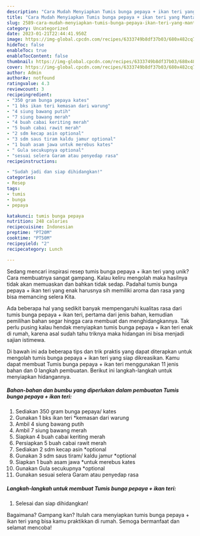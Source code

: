```yaml
---
description: "Cara Mudah Menyiapkan Tumis bunga pepaya + ikan teri yang Mantap"
title: "Cara Mudah Menyiapkan Tumis bunga pepaya + ikan teri yang Mantap"
slug: 2589-cara-mudah-menyiapkan-tumis-bunga-pepaya-ikan-teri-yang-mantap
category: Uncategorized
date: 2023-01-21T22:44:41.950Z
image: https://img-global.cpcdn.com/recipes/6333749b8df37b03/680x482cq70/tumis-bunga-pepaya-ikan-teri-foto-resep-utama.jpg
hideToc: false
enableToc: true
enableTocContent: false
thumbnail: https://img-global.cpcdn.com/recipes/6333749b8df37b03/680x482cq70/tumis-bunga-pepaya-ikan-teri-foto-resep-utama.jpg
cover: https://img-global.cpcdn.com/recipes/6333749b8df37b03/680x482cq70/tumis-bunga-pepaya-ikan-teri-foto-resep-utama.jpg
author: Admin
authorAv: notfound
ratingvalue: 4.3
reviewcount: 3
recipeingredient:
- "350 gram bunga pepaya kates"
- "1 bks ikan teri kemasan dari warung"
- "4 siung bawang putih"
- "7 siung bawang merah"
- "4 buah cabai keriting merah"
- "5 buah cabai rawit merah"
- "2 sdm kecap asin optional"
- "3 sdm saus tiram kaldu jamur optional"
- "1 buah asam jawa untuk merebus kates"
- " Gula secukupnya optional"
- "sesuai selera Garam atau penyedap rasa"
recipeinstructions:

- "Sudah jadi dan siap dihidangkan!"
categories:
- Resep
tags:
- tumis
- bunga
- pepaya

katakunci: tumis bunga pepaya 
nutrition: 248 calories
recipecuisine: Indonesian
preptime: "PT20M"
cooktime: "PT50M"
recipeyield: "2"
recipecategory: Lunch

---
```





Sedang mencari inspirasi resep tumis bunga pepaya + ikan teri yang unik? Cara membuatnya sangat gampang. Kalau keliru mengolah maka hasilnya tidak akan memuaskan dan bahkan tidak sedap. Padahal tumis bunga pepaya + ikan teri yang enak harusnya sih memiliki aroma dan rasa yang bisa memancing selera Kita.







Ada beberapa hal yang sedikit banyak mempengaruhi kualitas rasa dari tumis bunga pepaya + ikan teri, pertama dari jenis bahan, kemudian pemilihan bahan segar hingga cara membuat dan menghidangkannya. Tak perlu pusing kalau hendak menyiapkan tumis bunga pepaya + ikan teri enak di rumah, karena asal sudah tahu triknya maka hidangan ini bisa menjadi sajian istimewa.






Di bawah ini ada beberapa tips dan trik praktis yang dapat diterapkan untuk mengolah tumis bunga pepaya + ikan teri yang siap dikreasikan. Kamu dapat membuat Tumis bunga pepaya + ikan teri menggunakan 11 jenis bahan dan 0 langkah pembuatan. Berikut ini langkah-langkah untuk menyiapkan hidangannya.

<!--inarticleads1-->

##### Bahan-bahan dan bumbu yang diperlukan dalam pembuatan Tumis bunga pepaya + ikan teri:

1. Sediakan 350 gram bunga pepaya/ kates
1. Gunakan 1 bks ikan teri *kemasan dari warung
1. Ambil 4 siung bawang putih
1. Ambil 7 siung bawang merah
1. Siapkan 4 buah cabai keriting merah
1. Persiapkan 5 buah cabai rawit merah
1. Sediakan 2 sdm kecap asin *optional
1. Gunakan 3 sdm saus tiram/ kaldu jamur *optional
1. Siapkan 1 buah asam jawa *untuk merebus kates
1. Gunakan  Gula secukupnya *optional
1. Gunakan sesuai selera Garam atau penyedap rasa




<!--inarticleads2-->

##### Langkah-langkah untuk membuat Tumis bunga pepaya + ikan teri:


1. Selesai dan siap dihidangkan!



Bagaimana? Gampang kan? Itulah cara menyiapkan tumis bunga pepaya + ikan teri yang bisa kamu praktikkan di rumah. Semoga bermanfaat dan selamat mencoba!

